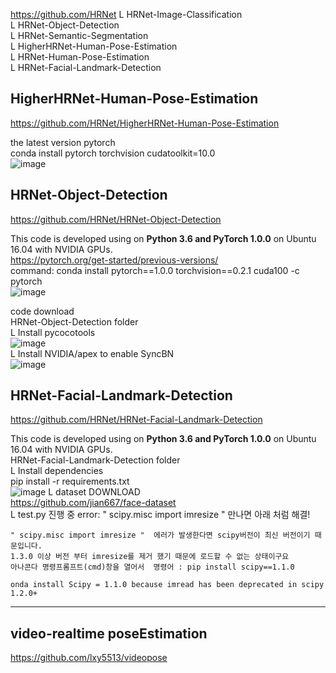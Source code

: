 https://github.com/HRNet 
L HRNet-Image-Classification  
L HRNet-Object-Detection  
L HRNet-Semantic-Segmentation  
L HigherHRNet-Human-Pose-Estimation  
L HRNet-Human-Pose-Estimation  
L HRNet-Facial-Landmark-Detection  

## HigherHRNet-Human-Pose-Estimation  
https://github.com/HRNet/HigherHRNet-Human-Pose-Estimation  

the latest version pytorch  
conda install pytorch torchvision cudatoolkit=10.0  
![image](https://user-images.githubusercontent.com/56099627/78003556-ce6e7480-7373-11ea-9ddd-581c63e53585.png)  

## HRNet-Object-Detection  
https://github.com/HRNet/HRNet-Object-Detection  

This code is developed using on **Python 3.6 and PyTorch 1.0.0** on Ubuntu 16.04 with NVIDIA GPUs.  
https://pytorch.org/get-started/previous-versions/  
command: conda install pytorch==1.0.0 torchvision==0.2.1 cuda100 -c pytorch  
![image](https://user-images.githubusercontent.com/56099627/78114996-19a08a00-743d-11ea-985f-ea6a45b98456.png)  

code download  
HRNet-Object-Detection folder  
L Install pycocotools  
  ![image](https://user-images.githubusercontent.com/56099627/78117523-bc0e3c80-7440-11ea-9813-8c28b08e6f43.png)  
L Install NVIDIA/apex to enable SyncBN  
  ![image](https://user-images.githubusercontent.com/56099627/78117392-95500600-7440-11ea-9fb6-3a02dd248e2c.png)  
  
## HRNet-Facial-Landmark-Detection  
https://github.com/HRNet/HRNet-Facial-Landmark-Detection  

This code is developed using on **Python 3.6 and PyTorch 1.0.0** on Ubuntu 16.04 with NVIDIA GPUs.  
HRNet-Facial-Landmark-Detection folder  
L Install dependencies  
  pip install -r requirements.txt  
  ![image](https://user-images.githubusercontent.com/56099627/78127392-0bf40000-744f-11ea-97b1-c7fb7186cfad.png) L dataset DOWNLOAD  
  https://github.com/jian667/face-dataset  
L test.py 진행 중 error: " scipy.misc import imresize " 만나면 아래 처럼 해결!  

    " scipy.misc import imresize "  에러가 발생한다면 scipy버전이 최신 버전이기 때문입니다. 
    1.3.0 이상 버전 부터 imresize를 제거 했기 때문에 로드할 수 없는 상태이구요 
    아나콘다 명령프롬프트(cmd)창을 열어서  명령어 : pip install scipy==1.1.0 
    
    onda install Scipy = 1.1.0 because imread has been deprecated in scipy 1.2.0+
  
------------------------------------------------------
## video-realtime poseEstimation  
https://github.com/lxy5513/videopose  
